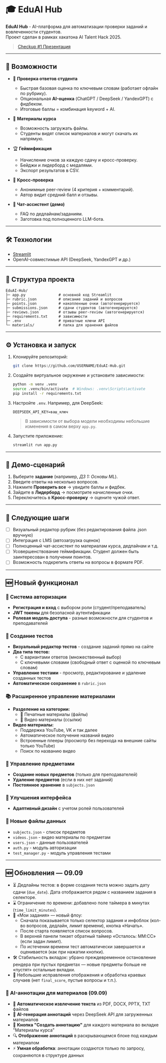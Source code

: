 # 🎓 EduAI Hub 

**EduAI Hub** - AI-платформа для автоматизации проверки заданий и вовлеченности студентов.  
Проект сделан в рамках хакатона AI Talent Hack 2025.

> [Checkup #1 Презентация](https://docs.google.com/presentation/d/1VK2RSORafiL5PZ0-PaBO41AQLZKWY2aL/edit?usp=sharing&ouid=106289371102454576896&rtpof=true&sd=true)

---

## 🚀 Возможности

- 📝 **Проверка ответов студента**
  - Быстрая базовая оценка по ключевым словам (работает офлайн по рубрику).
  - Опциональная **AI-оценка** (ChatGPT / DeepSeek / YandexGPT) с фидбеком.
  - Итоговые баллы = комбинация keyword + AI.
 
- 📂 **Материалы курса**
  - Возможность загружать файлы.
  - Студенты видят список материалов и могут скачать их напрямую.

- 🏆 **Геймификация**
  - Начисление очков за каждую сдачу и кросс-проверку.
  - Бейджи и лидерборд с медалями.
  - Экспорт результатов в CSV.

- 🤝 **Кросс-проверка**
  - Анонимные peer-review (4 критерия + комментарий).
  - Автор видит средний балл и отзывы.

- 💬 **Чат-ассистент (демо)**
  - FAQ по дедлайнам/заданиям.
  - Заготовка под полноценного LLM-бота.

---

## 🛠️ Технологии

- [Streamlit](https://streamlit.io/)
- OpenAI-совместимые API (DeepSeek, YandexGPT и др.)

---

## 📂 Структура проекта

```
EduAI-Hub/
├─ app.py               # основной код Streamlit
├─ rubric.json          # описание заданий и вопросов
├─ points.json          # накопленные очки (автогенерируется)
├─ submissions.json     # сдачи студентов (автогенерируется)
├─ reviews.json         # отзывы peer-review (автогенерируется)
├─ requirements.txt     # зависимости
├─ .env                 # приватные ключи API
└─ materials/           # папка для хранения файлов
```

---

## ⚙️ Установка и запуск

1. Клонируйте репозиторий:
   ```bash
   git clone https://github.com/USERNAME/EduAI-Hub.git
   ```

2. Создайте виртуальное окружение и установите зависимости:
   ```bash
   python -m venv .venv
   source .venv/bin/activate  # Windows: .venv\Scripts\activate
   pip install -r requirements.txt
   ```

3. Настройте `.env`. Например, для DeepSeek:
   ```
   DEEPSEEK_API_KEY=ваш_ключ
   ```
   > В зависимости от выбора модели необходимы небольшие изменения в самом верху `app.py`.

4. Запустите приложение:
   ```bash
   streamlit run app.py
   ```

---

## 🧪 Демо-сценарий

1. Выберите **задание** (например, *ДЗ 1: Основы ML*).  
2. Введите ответы на несколько вопросов.  
3. Нажмите **Проверить все** → увидите баллы и фидбек.  
4. Зайдите в **Лидерборд** → посмотрите начисленные очки.  
5. Переключитесь в **Кросс-проверку** → оцените чужой ответ.  

---

## 📌 Следующие шаги

- [ ] Визуальный редактор рубрик (без редактирования файла .json вручную)  
- [ ] Интеграция с LMS (автозагрузка оценок)  
- [ ] Полноценный чат-ассистент по материалам курса, дедлайнам и т.д.
- [ ] Усовершенствование геймификации. Студент должен быть заинтересован в получении поинтов.
- [ ] Возможность подкрепить ответы на вопросы в формате PDF.

---

## 🆕 Новый функционал

### 🔐 Система авторизации
- **Регистрация и вход** с выбором роли (студент/преподаватель)
- **JWT токены** для безопасной аутентификации
- **Ролевая модель доступа** - разные возможности для студентов и преподавателей

### 📝 Создание тестов
- **Визуальный редактор тестов** - создание заданий прямо на сайте
- **Два типа тестов:**
  - С вариантами ответов (множественный выбор)
  - С ключевыми словами (свободный ответ с оценкой по ключевым словам)
- **Управление тестами** - просмотр, редактирование и удаление созданных тестов
- **Автоматическое сохранение** в `rubric.json`

### 📚 Расширенное управление материалами
- **Разделение на категории:**
  - 📄 Печатные материалы (файлы)
  - 🎥 Видео материалы (ссылки)
- **Видео материалы:**
  - Поддержка YouTube, VK и так далее
  - Автоматическое получение названий видео
  - Встроенные плееры (просмотр без перехода на внешние сайты только YouTube)
  - Поиск по названию видео

### 🎯 Управление предметами
- **Создание новых предметов** (только для преподавателей)
- **Удаление предметов** (если в них нет заданий)
- **Постоянное хранение** в `subjects.json`

### 🎨 Улучшения интерфейса
- **Адаптивный дизайн** с учетом ролей пользователей

### 📁 Новые файлы данных
- `subjects.json` - список предметов
- `videos.json` - видео материалы по предметам
- `users.json` - данные пользователей
- `auth.py` - модуль авторизации
- `test_manager.py` - модуль управления тестами

---

## 🆕 Обновления — 09.09

- ⏳ Дедлайны тестов: в форме создания теста можно задать дату сдачи (`due_date`). Дата отображается рядом с названием задания в селекторе.
- ⌛ Ограничение по времени: добавлено поле таймера в минутах (`time_limit_minutes`).
- 🧭 «Мои задания» — новый флоу:
  - Сначала показывается только селектор задания и инфоблок (кол-во вопросов, дедлайн, лимит времени), кнопка «Начать».
  - После старта появляется список вопросов.
  - В верхней панели тикает обратный таймер «Осталось: ММ:СС» (если задан лимит).
  - По истечении времени тест автоматически завершается и оценивается (как при нажатии кнопки).
- 🛠️ Стабильность вкладок: убрано преждевременное остановление рендера при пустых предметах — новые предметы больше не «пустят» остальные вкладки.
- 🧹 Небольшие исправления отображения и обработка краевых случаев (нет `final_score`, пустые вопросы и т.п.).

### 🤖 AI-аннотации для материалов (09.09)
- 📄 **Автоматическое извлечение текста** из PDF, DOCX, PPTX, TXT файлов
- 🧠 **AI-генерация аннотаций** через DeepSeek API для загруженных материалов
- 📝 **Кнопка "Создать аннотацию"** для каждого материала во вкладке "Материалы курса"
- 🔍 **Отображение аннотаций** в раскрывающемся блоке под каждым материалом
- ⚡ **Умная обработка**: аннотации создаются только по запросу, сохраняются в структуре данных

